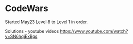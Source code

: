 # CodeWars

Started May23  Level 8 to Level 1 in order.



Solutions - youtube videos
https://www.youtube.com/watch?v=SN6hqiExBgs


























